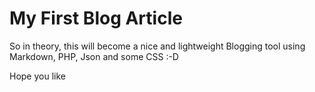 # My First Blog Article

So in theory, this will become a nice and lightweight Blogging tool using Markdown, PHP, Json and some CSS :-D

Hope you like

